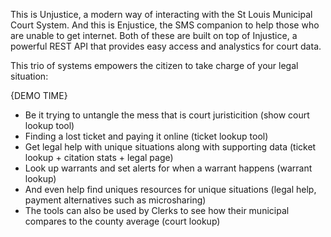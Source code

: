 This is Unjustice, a modern way of interacting with the St Louis Municipal Court System. And this is Enjustice, the SMS companion to help those who are unable to get internet. Both of these are built on top of Injustice, a powerful REST API that provides easy access and analystics for court data. 

This trio of systems empowers the citizen to take charge of your legal situation:

{DEMO TIME}
- Be it trying to untangle the mess that is court juristicition (show court lookup tool)
- Finding a lost ticket and paying it online (ticket lookup tool)
- Get legal help with unique situations along with supporting data (ticket lookup + citation stats + legal page)
- Look up warrants and set alerts for when a warrant happens (warrant lookup)
- And even help find uniques resources for unique situations (legal help, payment alternatives such as microsharing)
- The tools can also be used by Clerks to see how their municipal compares to the county average (court lookup)